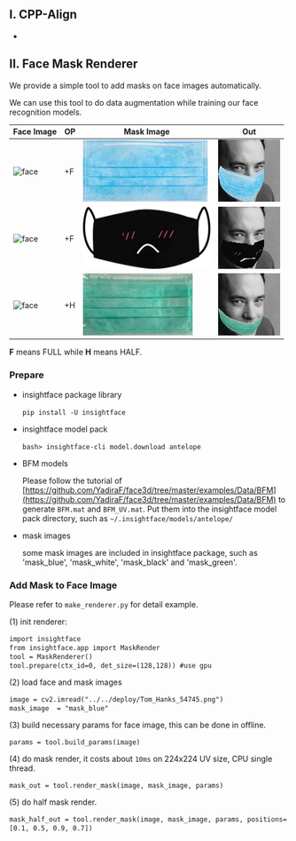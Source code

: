 
## I. CPP-Align
 
  -

## II. Face Mask Renderer

We provide a simple tool to add masks on face images automatically.

We can use this tool to do data augmentation while training our face recognition models.

| Face Image  | OP | Mask Image | Out |  
| ------- | ------ | --------- | ----------- |  
|  <img src="https://github.com/deepinsight/insightface/blob/master/deploy/Tom_Hanks_54745.png" alt="face" height="112" /> | +F  | <img src="https://github.com/nttstar/insightface-resources/blob/master/images/mask1.jpg" alt="mask" height="112" />     | <img src="https://github.com/nttstar/insightface-resources/blob/master/images/mask_out1.jpg?raw=true" alt="mask" height="112" />      | 
|  <img src="https://github.com/deepinsight/insightface/blob/master/deploy/Tom_Hanks_54745.png" alt="face" height="112" /> | +F  | <img src="https://github.com/nttstar/insightface-resources/blob/master/images/black-mask.png" alt="mask" height="112" />     | <img src="https://github.com/nttstar/insightface-resources/blob/master/images/mask_out3.jpg?raw=true" alt="mask" height="112" />      | 
|  <img src="https://github.com/deepinsight/insightface/blob/master/deploy/Tom_Hanks_54745.png" alt="face" height="112" /> | +H  | <img src="https://github.com/nttstar/insightface-resources/blob/master/images/mask2.jpg?raw=true" alt="mask" height="112" />     | <img src="https://github.com/nttstar/insightface-resources/blob/master/images/mask_out2h.jpg?raw=true" alt="mask" height="112" />      | 

**F** means FULL while **H** means HALF.

### Prepare

- insightface package library

   ``pip install -U insightface``

- insightface model pack

  ``bash> insightface-cli model.download antelope``
  
- BFM models

   Please follow the tutorial of [https://github.com/YadiraF/face3d/tree/master/examples/Data/BFM](https://github.com/YadiraF/face3d/tree/master/examples/Data/BFM) to generate `BFM.mat` and `BFM_UV.mat`. Put them into the insightface model pack directory, such as ``~/.insightface/models/antelope/``
   
   
- mask images

   some mask images are included in insightface package, such as 'mask\_blue', 'mask\_white', 'mask\_black' and 'mask\_green'.
   
### Add Mask to Face Image

Please refer to `make_renderer.py` for detail example. 

(1) init renderer:
```
import insightface
from insightface.app import MaskRender
tool = MaskRenderer()
tool.prepare(ctx_id=0, det_size=(128,128)) #use gpu
```

(2) load face and mask images
```
image = cv2.imread("../../deploy/Tom_Hanks_54745.png")
mask_image  = "mask_blue"
```

(3) build necessary params for face image, this can be done in offline.
```
params = tool.build_params(image)
```

(4) do mask render, it costs about `10ms` on 224x224 UV size, CPU single thread.
```
mask_out = tool.render_mask(image, mask_image, params)
```

(5) do half mask render.
```
mask_half_out = tool.render_mask(image, mask_image, params, positions=[0.1, 0.5, 0.9, 0.7])
```
